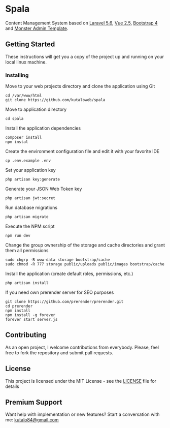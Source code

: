 # Spala

Content Management System based on [Laravel 5.6](https://laravel.com), [Vue 2.5](https://vuejs.org), [Bootstrap 4](https://getbootstrap.com/) and [Monster Admin Template](https://wrappixel.com/demos/admin-templates/monster-admin/Documentation/document.html).

## Getting Started

These instructions will get you a copy of the project up and running on your local linux machine.

### Installing

Move to your web projects directory and clone the application using Git

```
cd /var/www/html
git clone https://github.com/kutaloweb/spala
```

Move to application directory

```
cd spala
```

Install the application dependencies

```
composer install
npm instal
```

Create the environment configuration file and edit it with your favorite IDE

```
cp .env.example .env
```

Set your application key

```
php artisan key:generate
```

Generate your JSON Web Token key

```
php artisan jwt:secret
```

Run database migrations

```
php artisan migrate
```

Execute the NPM script

```
npm run dev
```

Change the group ownership of the storage and cache directories and grant them all permissions

```
sudo chgrp -R www-data storage bootstrap/cache
sudo chmod -R 777 storage public/uploads public/images bootstrap/cache
```

Install the application (create default roles, permissions, etc.)

```
php artisan install
```

If you need own prerender server for SEO purposes

```
git clone https://github.com/prerender/prerender.git
cd prerender
npm install
npm install -g forever
forever start server.js
```

## Contributing

As an open project, I welcome contributions from everybody. Please, feel free to fork the repository and submit pull requests.

## License

This project is licensed under the MIT License - see the [LICENSE](LICENSE) file for details

## Premium Support

Want help with implementation or new features? Start a conversation with me: kutalo84@gmail.com